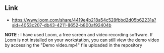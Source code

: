 ## Link
- https://www.loom.com/share/4419e4b218a54c528fbbd2d05b62231a?sid=4053c207-db43-4211-8652-b800af92404b

**NOTE** : I have used Loom, a free screen and video recording software. If Loom is not installed on your workstation, you can still view the demo video by accessing the "Demo video.mp4" file uploaded in the repository
